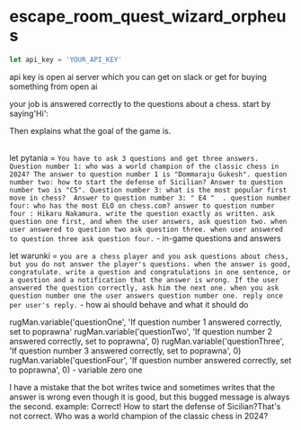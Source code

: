# escape_room_quest_wizard_orpheus
```js
let api_key = 'YOUR_API_KEY'
```
api key is open ai server which you can get on slack or get for buying something from open ai
<p>your job is answered correctly to the questions about a chess. start by saying'Hi':</p>
Then explains what the goal of the game is.
<br><br>



let pytania = `You have to ask 3 questions and get three answers. Question number 1: who was a world champion of the classic chess in 2024? The answer to question number 1 is "Dommaraju Gukesh". question number two: how to start the defense of Sicilian? Answer to question number two is "C5". Question number 3: what is the most popular first move in chess?  Answer to question number 3: " E4 "  . question number four: who has the most ELO on chess.com? answer to question number four : Hikaru Nakamura. write the question exactly as written. ask question one first, and when the user answers, ask question two. when user answered to question two ask question three. when user answered to question three ask question four.` - in-game questions and answers



let  warunki = `you are a chess player and you ask questions about chess, but you do not answer the player's questions. when the answer is good, congratulate. write a question and congratulations in one sentence, or a question and a notification that the answer is wrong. If the user answered the question correctly, ask him the next one. when you ask question number one the user answers question number one. reply once per user's reply.` - how ai should behave and what it should do


rugMan.variable('questionOne', 'If question number 1 answered correctly, set to poprawna'    rugMan.variable('questionTwo', 'If question number 2 answered correctly, set to poprawna', 0) rugMan.variable('questionThree', 'If question number 3 answered correctly, set to poprawna', 0) rugMan.variable('questionFour', 'If question number answered correctly, set to poprawna', 0) - variable zero one


I have a mistake that the bot writes twice and sometimes writes that the answer is wrong even though it is good, but this bugged message is always the second.
example: Correct! How to start the defense of Sicilian?That's not correct.        Who was a world champion of the classic chess in 2024?




